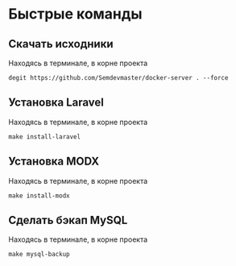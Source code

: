 # Быстрые команды

## Скачать исходники
Находясь в терминале, в корне проекта  
```
degit https://github.com/Semdevmaster/docker-server . --force
```

## Установка Laravel
Находясь в терминале, в корне проекта  
```
make install-laravel
```

## Установка MODX
Находясь в терминале, в корне проекта
```
make install-modx
```

## Сделать бэкап MySQL
Находясь в терминале, в корне проекта
```
make mysql-backup
```
